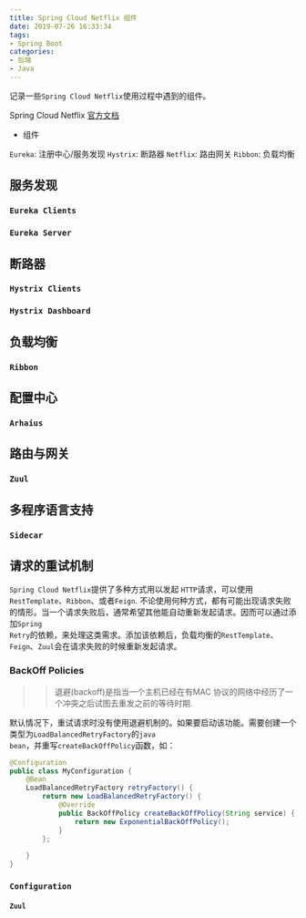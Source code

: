 ```yaml
---
title: Spring Cloud Netflix 组件
date: 2019-07-26 16:33:34
tags:
- Spring Boot
categories:
- 后端
- Java
---
```


记录一些`Spring Cloud Netflix`使用过程中遇到的组件。
<!---more ---->


Spring Cloud Netflix [官方文档](https://cloud.spring.io/spring-cloud-netflix/spring-cloud-netflix.html)
- 组件

<code>Eureka</code>: 注册中心/服务发现
<code>Hystrix</code>: 断路器
<code>Netflix</code>: 路由网关
<code>Ribbon</code>: 负载均衡


## 服务发现

### <code>Eureka Clients</code>


### <code>Eureka Server</code>



## 断路器

### <code>Hystrix Clients</code>


### <code>Hystrix Dashboard</code>

## 负载均衡

### <code>Ribbon</code>

## 配置中心

### <code>Arhaius</code>

## 路由与网关

### <code>Zuul</code>

## 多程序语言支持

### <code>Sidecar</code>

## 请求的重试机制

<code>Spring Cloud Netflix</code>提供了多种方式用以发起 <code>HTTP</code>请求，可以使用<code>RestTemplate</code>、<code>Ribbon</code>、或者<code>Feign</code>. 不论使用何种方式，都有可能出现请求失败的情形。当一个请求失败后，通常希望其他能自动重新发起请求。因而可以通过添加<code>Spring Retry</code>的依赖，来处理这类需求。添加该依赖后，负载均衡的<code>RestTemplate</code>、<code>Feign</code>、<code>Zuul</code>会在请求失败的时候重新发起请求。

### BackOff Policies

>> 退避(backoff)是指当一个主机已经在有MAC 协议的网络中经历了一个冲突之后试图去重发之前的等待时期.

默认情况下，重试请求时没有使用退避机制的。如果要启动该功能。需要创建一个类型为<code>LoadBalancedRetryFactory</code>的<code>java bean</code>，并重写<code>createBackOffPolicy</code>函数，如：

```java
@Configuration
public class MyConfiguration {
    @Bean
    LoadBalancedRetryFactory retryFactory() {
        return new LoadBalancedRetryFactory() {
            @Override
            public BackOffPolicy createBackOffPolicy(String service) {
                return new ExponentialBackOffPolicy();
            }
        };
        
    }
}
```

### <code>Configuration</code>

#### <code>Zuul</code>